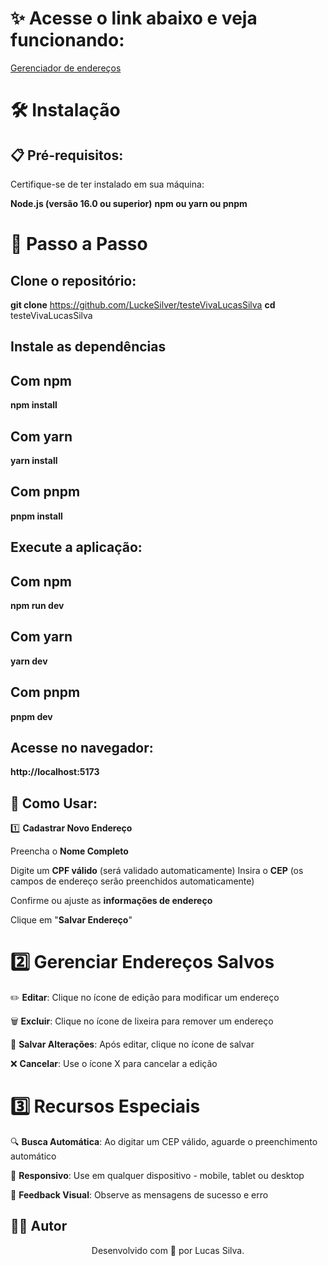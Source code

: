 # ✨ Acesse o link abaixo e veja funcionando:
<a href="https://testevivalucas.netlify.app/" target="_blank">Gerenciador de endereços</a>

# 🛠️ Instalação

## 📋 Pré-requisitos:

Certifique-se de ter instalado em sua máquina:

__Node.js (versão 16.0 ou superior)__
__npm ou yarn ou pnpm__

# 🔧 Passo a Passo

## Clone o repositório:

__git clone__ https://github.com/LuckeSilver/testeVivaLucasSilva
__cd__ testeVivaLucasSilva

## Instale as dependências

## Com npm
__npm install__

## Com yarn
__yarn install__

## Com pnpm
__pnpm install__

## Execute a aplicação:
## Com npm
__npm run dev__

## Com yarn
__yarn dev__

## Com pnpm
__pnpm dev__

## Acesse no navegador:
__http://localhost:5173__



## 📱 Como Usar:
1️⃣ __Cadastrar Novo Endereço__

Preencha o __Nome Completo__

Digite um __CPF válido__ (será validado automaticamente)
Insira o __CEP__ (os campos de endereço serão preenchidos automaticamente)

Confirme ou ajuste as __informações de endereço__

Clique em "__Salvar Endereço__"

# 2️⃣ Gerenciar Endereços Salvos

✏️ __Editar__: Clique no ícone de edição para modificar um endereço

🗑️ __Excluir__: Clique no ícone de lixeira para remover um endereço

💾 __Salvar Alterações__: Após editar, clique no ícone de salvar

❌ __Cancelar__: Use o ícone X para cancelar a edição

# 3️⃣ Recursos Especiais

🔍 __Busca Automática__: Ao digitar um CEP válido, aguarde o preenchimento automático

📱 __Responsivo__: Use em qualquer dispositivo - mobile, tablet ou desktop

💬 __Feedback Visual__: Observe as mensagens de sucesso e erro


## 👨‍💻 __Autor__
<div align="center">
Desenvolvido com 💜 por Lucas Silva.
</div>